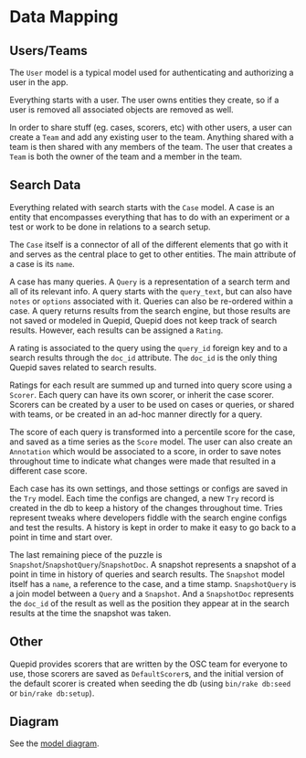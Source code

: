 # Data Mapping

## Users/Teams

The `User` model is a typical model used for authenticating and authorizing a user in the app.

Everything starts with a user. The user owns entities they create, so if a user is removed all associated objects are removed as well.

In order to share stuff (eg. cases, scorers, etc) with other users, a user can create a `Team` and add any existing user to the team. Anything shared with a team is then shared with any members of the team.
The user that creates a `Team` is both the owner of the team and a member in the team.

## Search Data

Everything related with search starts with the `Case` model.
A case is an entity that encompasses everything that has to do with an experiment or a test or work to be done in relations to a search setup.

The `Case` itself is a connector of all of the different elements that go with it and serves as the central place to get to other entities. The main attribute of a case is its `name`.

A case has many queries. A `Query` is a representation of a search term and all of its relevant info.
A query starts with the `query_text`, but can also have `notes` or `options` associated with it. Queries can also be re-ordered within a case.
A query returns results from the search engine, but those results are not saved or modeled in Quepid, Quepid does not keep track of search results. However, each results can be assigned a `Rating`.

A rating is associated to the query using the `query_id` foreign key and to a search results through the `doc_id` attribute. The `doc_id` is the only thing Quepid saves related to search results.

Ratings for each result are summed up and turned into query score using a `Scorer`. Each query can have its own scorer, or inherit the case scorer. Scorers can be created by a user to be used on cases or queries, or shared with teams, or be created in an ad-hoc manner directly for a query.

The score of each query is transformed into a percentile score for the case, and saved as a time series as the `Score` model. The user can also create an `Annotation` which would be associated to a score, in order to save notes throughout time to indicate what changes were made that resulted in a different case score.

Each case has its own settings, and those settings or configs are saved in the `Try` model. Each time the configs are changed, a new `Try` record is created in the db to keep a history of the changes throughout time. Tries represent tweaks where developers fiddle with the search engine configs and test the results. A history is kept in order to make it easy to go back to a point in time and start over.

The last remaining piece of the puzzle is `Snapshot`/`SnapshotQuery`/`SnapshotDoc`. A snapshot represents a snapshot of a point in time in history of queries and search results. The `Snapshot` model itself has a `name`, a reference to the case, and a time stamp. `SnapshotQuery` is a join model between a `Query` and a `Snapshot`. And a `SnapshotDoc` represents the `doc_id` of the result as well as the position they appear at in the search results at the time the snapshot was taken.

## Other

Quepid provides scorers that are written by the OSC team for everyone to use, those scorers are saved as `DefaultScorer`s, and the initial version of the default scorer is created when seeding the db (using `bin/rake db:seed` or `bin/rake db:setup`).

## Diagram

See the [model diagram](erd.pdf).
